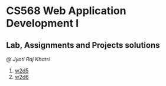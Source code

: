 # CS568 Web Application Development I
## Lab, Assignments and Projects solutions
@ _Jyoti Raj Khatri_

1. [w2d5](./movieApp/backEnd)
2. [w2d6](./movieApp/frontEnd)